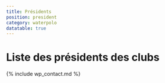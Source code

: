 ```yaml
---
title: Présidents
position: president
category: waterpolo
datatable: true
---
```


# Liste des présidents des clubs

{% include wp_contact.md %}